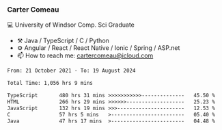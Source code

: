 ### Carter Comeau

💻 University of Windsor Comp. Sci Graduate

- ⚒️ Java / TypeScript / C / Python
- ⚙️ Angular / React / React Native / Ionic / Spring / ASP.net
- 📫 How to reach me: cartercomeau@icloud.com

<!--START_SECTION:waka-->

```txt
From: 21 October 2021 - To: 19 August 2024

Total Time: 1,056 hrs 9 mins

TypeScript       480 hrs 31 mins >>>>>>>>>>>--------------   45.50 %
HTML             266 hrs 29 mins >>>>>>-------------------   25.23 %
JavaScript       132 hrs 19 mins >>>----------------------   12.53 %
C                57 hrs 5 mins   >------------------------   05.40 %
Java             47 hrs 17 mins  >------------------------   04.48 %
```

<!--END_SECTION:waka-->
